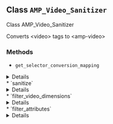 ## Class `AMP_Video_Sanitizer`

Class AMP_Video_Sanitizer

Converts &lt;video&gt; tags to &lt;amp-video&gt;

### Methods
* `get_selector_conversion_mapping`

<details>

```php
public get_selector_conversion_mapping()
```

Get mapping of HTML selectors to the AMP component selectors which they may be converted into.


</details>
* `sanitize`

<details>

```php
public sanitize()
```

Sanitize the &lt;video&gt; elements from the HTML contained in this instance&#039;s Dom\Document.


</details>
* `filter_video_dimensions`

<details>

```php
protected filter_video_dimensions( $new_attributes, $src )
```

Filter video dimensions, try to get width and height from original file if missing.

The video block will automatically have the width/height supplied for attachments.


</details>
* `filter_attributes`

<details>

```php
private filter_attributes( $attributes )
```

&quot;Filter&quot; HTML attributes for &lt;amp-audio&gt; elements.


</details>
